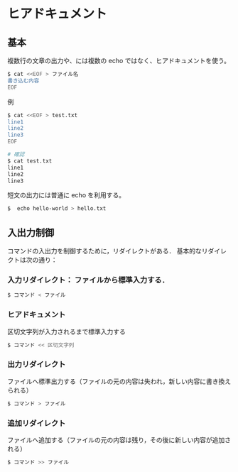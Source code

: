 # ヒアドキュメント


## 基本

複数行の文章の出力や、には複数の echo ではなく、ヒアドキュメントを使う。

```sh
$ cat <<EOF > ファイル名
書き込む内容
EOF
```

例

```sh
$ cat <<EOF > test.txt
line1
line2
line3
EOF

# 確認
$ cat test.txt
line1
line2
line3
```

短文の出力には普通に echo を利用する。

```sh
$  echo hello-world > hello.txt
```

## 入出力制御

コマンドの入出力を制御するために，リダイレクトがある． 基本的なリダイレクトは次の通り：

### 入力リダイレクト： ファイルから標準入力する．

```sh
$ コマンド < ファイル
```

### ヒアドキュメント

区切文字列が入力されるまで標準入力する

```sh
$ コマンド << 区切文字列
```

### 出力リダイレクト

ファイルへ標準出力する（ファイルの元の内容は失われ，新しい内容に書き換えられる）

```sh
$ コマンド > ファイル
```

### 追加リダイレクト

ファイルへ追加する（ファイルの元の内容は残り，その後に新しい内容が追加される）

```sh
$ コマンド >> ファイル
```
